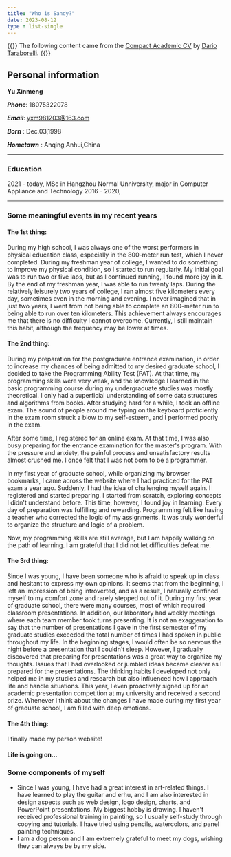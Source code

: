 ```yaml
---
title: "Who is Sandy?"
date: 2023-08-12
type : list-single
---
```

{{<block class="note">}}
The following content came from the [Compact Academic CV](https://www.latextemplates.com/template/compact-academic-cv) by [Dario Taraborelli](https://github.com/dartar).
{{<end>}}

## Personal information
**Yu Xinmeng**

***Phone***: 18075322078

***Email***: yxm981203@163.com

***Born*** : Dec.03,1998

***Hometown*** : Anqing,Anhui,China

---

### Education
2021 - today, MSc in Hangzhou Normal Unniversity, major in Computer Appliance and Technology
2016 - 2020, 

---

### Some meaningful events in my recent years
#### The 1st thing:
During my high school, I was always one of the worst performers in physical education class, especially in the 800-meter run test, which I never completed. During my freshman year of college, I wanted to do something to improve my physical condition, so I started to run regularly. My initial goal was to run two or five laps, but as I continued running, I found more joy in it. By the end of my freshman year, I was able to run twenty laps. During the relatively leisurely two years of college, I ran almost five kilometers every day, sometimes even in the morning and evening. I never imagined that in just two years, I went from not being able to complete an 800-meter run to being able to run over ten kilometers. This achievement always encourages me that there is no difficulty I cannot overcome. Currently, I still maintain this habit, although the frequency may be lower at times.

#### The 2nd thing:
During my preparation for the postgraduate entrance examination, in order to increase my chances of being admitted to my desired graduate school, I decided to take the Programming Ability Test (PAT). At that time, my programming skills were very weak, and the knowledge I learned in the basic programming course during my undergraduate studies was mostly theoretical. I only had a superficial understanding of some data structures and algorithms from books. After studying hard for a while, I took an offline exam. The sound of people around me typing on the keyboard proficiently in the exam room struck a blow to my self-esteem, and I performed poorly in the exam.

After some time, I registered for an online exam. At that time, I was also busy preparing for the entrance examination for the master's program. With the pressure and anxiety, the painful process and unsatisfactory results almost crushed me. I once felt that I was not born to be a programmer.

In my first year of graduate school, while organizing my browser bookmarks, I came across the website where I had practiced for the PAT exam a year ago. Suddenly, I had the idea of challenging myself again. I registered and started preparing. I started from scratch, exploring concepts I didn't understand before. This time, however, I found joy in learning. Every day of preparation was fulfilling and rewarding. Programming felt like having a teacher who corrected the logic of my assignments. It was truly wonderful to organize the structure and logic of a problem.

Now, my programming skills are still average, but I am happily walking on the path of learning. I am grateful that I did not let difficulties defeat me.
#### The 3rd thing:
Since I was young, I have been someone who is afraid to speak up in class and hesitant to express my own opinions. It seems that from the beginning, I left an impression of being introverted, and as a result, I naturally confined myself to my comfort zone and rarely stepped out of it. During my first year of graduate school, there were many courses, most of which required classroom presentations. In addition, our laboratory had weekly meetings where each team member took turns presenting. It is not an exaggeration to say that the number of presentations I gave in the first semester of my graduate studies exceeded the total number of times I had spoken in public throughout my life.
In the beginning stages, I would often be so nervous the night before a presentation that I couldn't sleep. However, I gradually discovered that preparing for presentations was a great way to organize my thoughts. Issues that I had overlooked or jumbled ideas became clearer as I prepared for the presentations. The thinking habits I developed not only helped me in my studies and research but also influenced how I approach life and handle situations. This year, I even proactively signed up for an academic presentation competition at my university and received a second prize. Whenever I think about the changes I have made during my first year of graduate school, I am filled with deep emotions.

#### The 4th thing:
I finally made my person website!

#### Life is going on...

### Some components of myself
- Since I was young, I have had a great interest in art-related things. I have learned to play the guitar and erhu, and I am also interested in design aspects such as web design, logo design, charts, and PowerPoint presentations. My biggest hobby is drawing. I haven't received professional training in painting, so I usually self-study through copying and tutorials. I have tried using pencils, watercolors, and panel painting techniques.
- I am a dog person and I am extremely grateful to meet my dogs, wishing they can always be by my side.

